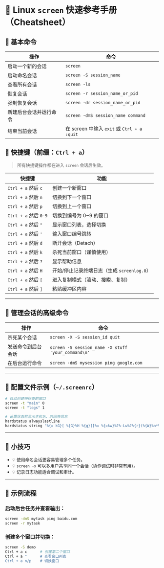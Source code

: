 
# 🐧 Linux `screen` 快速参考手册（Cheatsheet）

## 🔹 基本命令

| 操作 | 命令 |
|------|------|
| 启动一个新的会话 | `screen` |
| 启动命名会话 | `screen -S session_name` |
| 查看所有会话 | `screen -ls` |
| 恢复会话 | `screen -r session_name_or_pid` |
| 强制恢复会话 | `screen -dr session_name_or_pid` |
| 新建后台会话并运行命令 | `screen -dmS session_name command` |
| 结束当前会话 | 在 screen 中输入 `exit` 或 `Ctrl + a :quit` |

## 🔹 快捷键（前缀：`Ctrl + a`）

> 所有快捷键操作都在进入 `screen` 会话后生效。

| 快捷键                | 功能                                        |
| --------------------- | ------------------------------------------- |
| `Ctrl + a` 然后 `c`   | 创建一个新窗口                              |
| `Ctrl + a` 然后 `n`   | 切换到下一个窗口                            |
| `Ctrl + a` 然后 `p`   | 切换到上一个窗口                            |
| `Ctrl + a` 然后 `0-9` | 切换到编号为 0~9 的窗口                     |
| `Ctrl + a` 然后 `"`   | 显示窗口列表，选择切换                      |
| `Ctrl + a` 然后 `'`   | 输入窗口编号跳转                            |
| `Ctrl + a` 然后 `d`   | 断开会话（Detach）                          |
| `Ctrl + a` 然后 `k`   | 杀死当前窗口（谨慎使用）                    |
| `Ctrl + a` 然后 `?`   | 显示帮助信息                                |
| `Ctrl + a` 然后 `H`   | 开始/停止记录终端日志（生成 `screenlog.0`） |
| `Ctrl + a` 然后 `[`   | 进入复制模式（滚动、搜索、复制）            |
| `Ctrl + a` 然后 `]`   | 粘贴缓冲区内容                              |

---

## 🔹 管理会话的高级命令

| 操作               | 命令                                               |
| ------------------ | -------------------------------------------------- |
| 杀死某个会话       | `screen -X -S session_id quit`                     |
| 发送命令到后台会话 | `screen -S session_name -X stuff 'your_command\n'` |
| 在后台运行命令     | `screen -dmS mysession ping google.com`            |

---

## 🔹 配置文件示例（`~/.screenrc`）

```bash
# 自动创建带标签的窗口
screen -t "main" 0
screen -t "logs" 1

# 设置状态栏显示主机名、时间等信息
hardstatus alwayslastline
hardstatus string '%{= kG}[ %{G}%H %{g}][%= %{=kw}%?%-Lw%?%{r}(%{W}%n*%f %t%?(%u)%?%{r})%{w}%?%+Lw%?%=%{g} ][%{B}%Y-%m-%d %{W}%c %{g}]'
```

---

## 🔹 小技巧

- 💡 使用命名会话更容易管理多个任务。
- 💡 `screen -x` 可以多用户共享同一个会话（协作调试时非常有用）。
- 💡 记录日志功能适合调试和审计。

---

## 📄 示例流程

### 启动后台任务并查看输出：

```bash
screen -dmS mytask ping baidu.com
screen -r mytask
```

### 创建多个窗口并切换：

```bash
screen -S demo
Ctrl + a c      # 创建第二个窗口
Ctrl + a "      # 查看窗口列表
Ctrl + a n/p    # 切换窗口
```

